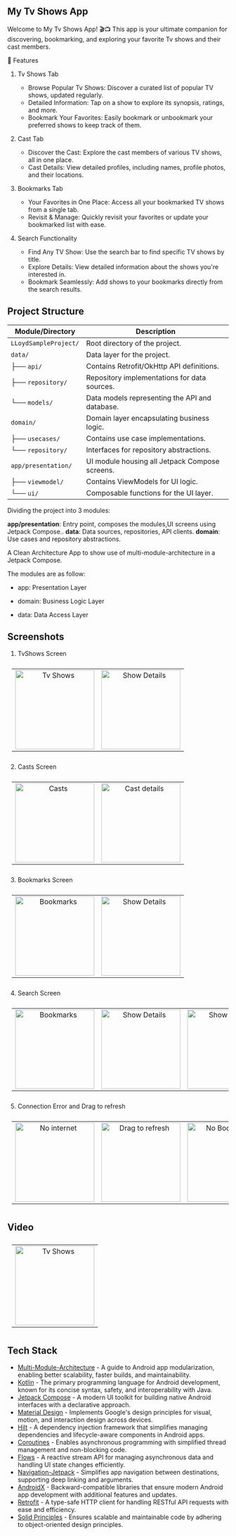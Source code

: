 ## My Tv Shows App

Welcome to My Tv Shows App! 🎬📺 This app is your ultimate companion for discovering, bookmarking, and
exploring your favorite Tv shows and their cast members.

📱 Features

1. Tv Shows Tab

   * Browse Popular Tv Shows: Discover a curated list of popular TV shows, updated regularly.
   * Detailed Information: Tap on a show to explore its synopsis, ratings, and more.
   * Bookmark Your Favorites: Easily bookmark or unbookmark your preferred shows to keep track of them.

2. Cast Tab

   * Discover the Cast: Explore the cast members of various TV shows, all in one place.
   * Cast Details: View detailed profiles, including names, profile photos, and their locations.

3. Bookmarks Tab

   * Your Favorites in One Place: Access all your bookmarked TV shows from a single tab.
   * Revisit & Manage: Quickly revisit your favorites or update your bookmarked list with ease.

4. Search Functionality

   * Find Any TV Show: Use the search bar to find specific TV shows by title.
   * Explore Details: View detailed information about the shows you're interested in.
   * Bookmark Seamlessly: Add shows to your bookmarks directly from the search results.


## Project Structure

| **Module/Directory**  | **Description**                                |
|-----------------------|------------------------------------------------|
| `LLoydSampleProject/` | Root directory of the project.                 |
| `data/`               | Data layer for the project.                    |
| ├── `api/`            | Contains Retrofit/OkHttp API definitions.      |
| ├── `repository/`     | Repository implementations for data sources.   |
| └── `models/`         | Data models representing the API and database. |
| `domain/`             | Domain layer encapsulating business logic.     |
| ├── `usecases/`       | Contains use case implementations.             |
| └── `repository/`     | Interfaces for repository abstractions.        |
| `app/presentation/`   | UI module housing all Jetpack Compose screens. |
| ├── `viewmodel/`      | Contains ViewModels for UI logic.              |
| └── `ui/`             | Composable functions for the UI layer.         |

Dividing the project into 3 modules:

**app/presentation**: Entry point, composes the modules,UI screens using Jetpack Compose..
**data**: Data sources, repositories, API clients.
**domain**: Use cases and repository abstractions.

A Clean Architecture App to show use of multi-module-architecture in a Jetpack Compose.

The modules are as follow:

* app: Presentation Layer

* domain: Business Logic Layer

* data: Data Access Layer

## Screenshots

1. TvShows Screen

<table style="padding:10px">
    <tr>
    	<td align="center">
			<img src="assets/home.jpeg" alt="Tv Shows" width="180"/>
    	</td>
        <td align="center">
			<img src="assets/details_bookmark.jpeg" alt="Show Details" width="180"/>
    	</td>
    </tr>
</table>

2. Casts Screen

<table style="padding:10px">
    <tr>
    	<td align="center">
			<img src="assets/cast.jpeg" alt="Casts" width="180"/>
    	</td>
        <td align="center">
			<img src="assets/cast_details.jpeg" alt="Cast details" width="180"/>
    	</td>
    </tr>
</table>

3. Bookmarks Screen

<table style="padding:10px">
	<tr>
        <td align="center">
			<img src="assets/bookmarks.jpeg" alt="Bookmarks" width="180"/>
    	</td>
        <td align="center">
			<img src="assets/details.jpeg" alt="Show Details" width="180"/>
    	</td>
  	</tr>
</table>

4. Search Screen

<table style="padding:10px">
	<tr>
        <td align="center">
			<img src="assets/search_screen.jpeg" alt="Bookmarks" width="180"/>
    	</td>
        <td align="center">
			<img src="assets/search_results.jpeg" alt="Show Details" width="180"/>
    	</td>
        <td align="center">
			<img src="assets/search_result_item_details.jpeg" alt="Show Details" width="180"/>
    	</td>
  	</tr>
</table>

5. Connection Error and Drag to refresh

<table style="padding:10px">
    <tr>
    	<td align="center">
			<img src="assets/no_internet.jpeg" alt="No internet" width="180"/>
    	</td>
        <td align="center">
			<img src="assets/drag_to_refresh.jpeg" alt="Drag to refresh" width="180"/>
    	</td>
        <td align="center">
			<img src="assets/no_search_found.jpeg" alt="No Bookmarks" width="180"/>
    	</td>
        <td align="center">
			<img src="assets/no_bookmarks.jpeg" alt="No Bookmarks" width="180"/>
    	</td>
    </tr>
</table>

## Video

<table style="padding:10px">
	<tr>
    	<td align="center">
			<img src="assets/tvshow_app.gif" alt="Tv Shows" width="180"/>
    	</td>
  	</tr>
</table>

## Tech Stack

* [Multi-Module-Architecture](https://developer.android.com/topic/modularization) - A guide to
  Android app modularization, enabling better scalability, faster builds, and maintainability.
* [Kotlin](https://kotlinlang.org/) - The primary programming language for Android development,
  known for its concise syntax, safety, and interoperability with Java.
* [Jetpack Compose](https://developer.android.com/compose) - A modern UI toolkit for building native
  Android interfaces with a declarative approach.
* [Material Design](https://developer.android.com/develop/ui/views/theming/look-and-feel) -
  Implements Google's design principles for visual, motion, and interaction design across devices.
* [Hilt](https://developer.android.com/training/dependency-injection/hilt-android) - A dependency
  injection framework that simplifies managing dependencies and lifecycle-aware components in
  Android apps.
* [Coroutines](https://kotlinlang.org/docs/coroutines-overview.html) - Enables asynchronous
  programming with simplified thread management and non-blocking code.
* [Flows](https://developer.android.com/kotlin/flow) - A reactive stream API for managing
  asynchronous data and handling UI state changes efficiently.
* [Navigation-Jetpack](https://developer.android.com/jetpack/androidx/releases/navigation) -
  Simplifies app navigation between destinations, supporting deep linking and arguments.
* [AndroidX](https://developer.android.com/jetpack/androidx) - Backward-compatible libraries that
  ensure modern Android app development with additional features and updates.
* [Retrofit](https://square.github.io/retrofit/) - A type-safe HTTP client for handling RESTful API
  requests with ease and efficiency.
* [Solid Principles](https://medium.com/the-android-caf%C3%A9/solid-principles-the-kotlin-way-ff717c0d60da) -
  Ensures scalable and maintainable code by adhering to object-oriented design principles.


